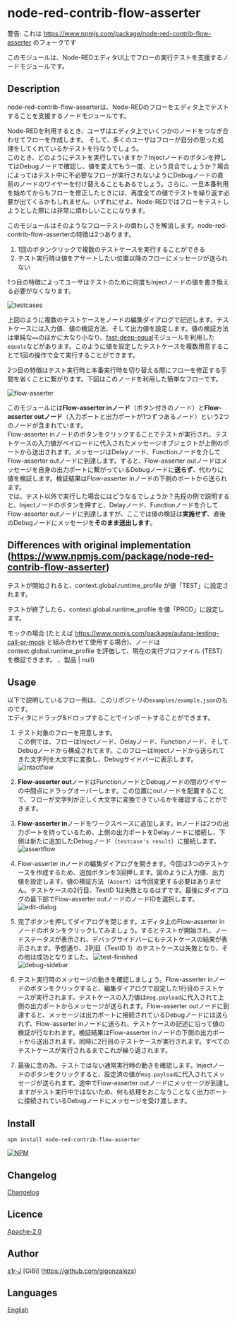 node-red-contrib-flow-asserter
====

警告: これは https://www.npmjs.com/package/node-red-contrib-flow-asserter のフォークです

このモジュールは、Node-REDエディタUI上でフローの実行テストを支援するノードモジュールです。

## Description

node-red-contrib-flow-asserterは、Node-REDのフローをエディタ上でテストすることを支援するノードモジュールです。

Node-REDを利用するとき、ユーザはエディタ上でいくつかのノードをつなぎ合わせてフローを作成します。
そして、多くのユーザはフローが自分の思った処理をしてくれているかテストを行なうでしょう。  
このとき、どのようにテストを実行していますか？Injectノードのボタンを押してはDebugノードで確認し、値を変えてもう一度、という具合でしょうか？場合によってはテスト中に不必要なフローが実行されないようにDebugノードの直前のノードのワイヤーを付け替えることもあるでしょう。さらに、一旦本番利用を始めてからもフローを修正したときには、再度全ての値でテストを繰り返す必要が出てくるかもしれません。いずれにせよ、Node-REDではフローをテストしようとした際には非常に煩わしいことになります。

このモジュールはそのようなフローテストの煩わしさを解消します。node-red-contrib-flow-asserterの特徴は2つあります。

1. 1回のボタンクリックで複数のテストケースを実行することができる
2. テスト実行時は値をアサートしたい位置以降のフローにメッセージが送られない

1つ目の特徴によってユーザはテストのために何度もInjectノードの値を書き換える必要がなくなります。

![testcases](./images/testcases.png)

上図のように複数のテストケースをノードの編集ダイアログで記述します。テストケースには入力値、値の検証方法、そして出力値を設定します。値の検証方法は単純な`==`のほかに大なり小なり、[fast-deep-equal](https://www.npmjs.com/package/fast-deep-equal)モジュールを利用した`equals`などがあります。このように値を設定したテストケースを複数用意することで1回の操作で全て実行することができます。

2つ目の特徴はテスト実行時と本番実行時を切り替える際にフローを修正する手間を省くことに繋がります。下図はこのノードを利用した簡単なフローです。

![flow-asserter](./images/assertflow.png)

このモジュールには**Flow-asserter inノード**（ボタン付きのノード）と**Flow-asserter outノード**（入力ポートと出力ポートが1つずつあるノード）という2つのノードが含まれています。  
Flow-asserter inノードのボタンをクリックすることでテストが実行され、テストケースの入力値がペイロードに代入されたメッセージオブジェクトが上側のポートから送出されます。メッセージはDelayノード、Functionノードを介してFlow-asserter outノードに到達します。すると、Flow-asserter outノードはメッセージを自身の出力ポートに繋がっているDebugノードに**送らず**、代わりに値を検証します。検証結果はFlow-asserter inノードの下側のポートから送られます。  
では、テスト以外で実行した場合にはどうなるでしょうか？先程の例で説明すると、Injectノードのボタンを押すと、Delayノード、Functionノードを介してFlow-asserter outノードに到達しますが、ここでは値の検証は**実施せず**、直後のDebugノードにメッセージを**そのまま送出します**。

## Differences with original implementation (https://www.npmjs.com/package/node-red-contrib-flow-asserter)

テストが開始されると、context.global.runtime_profile が値「TEST」に設定されます。

テストが終了したら、context.global.runtime_profile を値「PROD」に設定します。

モックの場合 (たとえば https://www.npmjs.com/package/autana-testing-call-or-mock と組み合わせて使用​​する場合)、ノードは context.global.runtime_profile を評価して、現在の実行プロファイル (TEST) を検証できます。 、製品 | null)

## Usage

以下で説明しているフロー例は、このリポジトリの`examples/example.json`のものです。  
エディタにドラッグ&ドロップすることでインポートすることができます。

1. テスト対象のフローを用意します。  
この例では、フローはInjectノード、Delayノード、Functionノード、そしてDebugノードから構成されてます。このフローはInjectノードから送られてきた文字列を大文字に変換し、Debugサイドバーに表示します。
![intactflow](./images/intactflow.png)

1. **Flow-asserter out**ノードはFunctionノードとDebugノードの間のワイヤーの中間点にドラッグオーバーします。この位置にoutノードを配置することで、フローが文字列が正しく大文字に変換できているかを確認することができます。

1. **Flow-asserter in**ノードをワークスペースに追加します。inノードは2つの出力ポートを持っているため、上側の出力ポートをDelayノードに接続し、下側は新たに追加したDebugノード（`testcase's result`）に接続します。
![assertflow](./images/assertflow.png)

1. Flow-asserter inノードの編集ダイアログを開きます。今回は3つのテストケースを作成するため、追加ボタンを3回押します。図のように入力値、出力値を設定します。値の検証方法（`Assert`）は今回変更する必要はありません。テストケースの2行目、TestID 1は失敗となるはずです。最後にダイアログの最下部でFlow-asserter outノードのノードIDを選択します。
![edit-dialog](./images/dialog.png)

1. 完了ボタンを押してダイアログを閉じます。エディタ上のFlow-asserter inノードのボタンをクリックしてみましょう。するとテストが開始され、ノードステータスが表示され、デバッグサイドバーにもテストケースの結果が表示されます。予想通り、2列目（TestID 1）のテストケースは失敗となり、その他は成功となりました。
![test-finished](./images/statusfinish.png)  
![debug-sidebar](./images/debugsidebar.png)

1. テスト実行時のメッセージの動きを確認しましょう。Flow-asserter inノードのボタンをクリックすると、編集ダイアログで設定した1行目のテストケースが実行されます。テストケースの入力値は`msg.payload`に代入されて上側の出力ポートからメッセージが送られます。Flow-asserter outノードに到達すると、メッセージは出力ポートに接続されているDebugノードには送られず、Flow-asserter inノードに送られ、テストケースの記述に沿って値の検証が行なわれます。検証結果はFlow-asserter inノードの下側の出力ポートから送出されます。同時に2行目のテストケースが実行されます。すべてのテストケースが実行されるまでこれが繰り返されます。

1. 最後に念の為、テストではない通常実行時の動きを確認します。Injectノードのボタンをクリックすると、設定済の値が`msg.payload`に代入されてメッセージが送られます。途中でFlow-asserter outノードにメッセージが到達しますがテスト実行中ではないため、何も処理をおこなうことなく出力ポートに接続されているDebugノードにメッセージを受け渡します。

## Install

```
npm install node-red-contrib-flow-asserter
```

[![NPM](https://nodei.co/npm/node-red-contrib-flow-asserter.png)](https://nodei.co/npm/node-red-contrib-flow-asserter/)

## Changelog

[Changelog](https://github.com/s1r-J/node-red-contrib-flow-asserter/blob/master/CHANGELOG.md)

## Licence

[Apache-2.0](http://www.apache.org/licenses/LICENSE-2.0.html)

## Author

[s1r-J](https://github.com/s1r-J)
[GiBi] (https://github.com/gigonzalezs)

## Languages

[English](./README.md)
